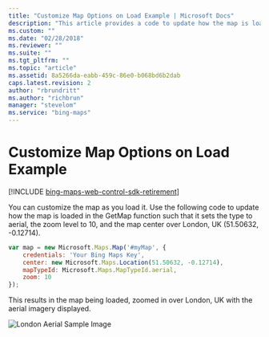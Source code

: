 ```yaml
---
title: "Customize Map Options on Load Example | Microsoft Docs"
description: "This article provides a code to update how the map is loaded in the GetMap function such that it sets the type to aerial, the zoom level to 10, and the map center over London, UK (51.50632, -0.12714)."
ms.custom: ""
ms.date: "02/28/2018"
ms.reviewer: ""
ms.suite: ""
ms.tgt_pltfrm: ""
ms.topic: "article"
ms.assetid: 8a5266da-eabb-459c-86e0-b068bd6b2dab
caps.latest.revision: 2
author: "rbrundritt"
ms.author: "richbrun"
manager: "stevelom"
ms.service: "bing-maps"
---
```

# Customize Map Options on Load Example

[!INCLUDE [bing-maps-web-control-sdk-retirement](../../includes/bing-maps-web-control-sdk-retirement.md)]

You can customize the map as you load it. Use the following code to update how the map is loaded in the GetMap function such that it sets the type to aerial, the zoom level to 10, and the map center over London, UK (51.50632, -0.12714).

```javascript
var map = new Microsoft.Maps.Map('#myMap', {
    credentials: 'Your Bing Maps Key',
    center: new Microsoft.Maps.Location(51.50632, -0.12714),
    mapTypeId: Microsoft.Maps.MapTypeId.aerial,
    zoom: 10
});
```

This results in the map being loaded, zoomed in over London, UK with the aerial imagery displayed.

![London Aerial Sample Image](../media/bmv8-customizemapoptionsonload-londonaerial.png)